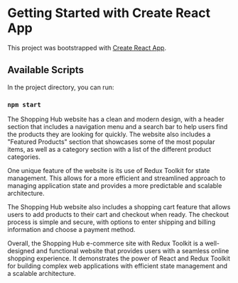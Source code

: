# Getting Started with Create React App

This project was bootstrapped with [Create React App](https://github.com/facebook/create-react-app).

## Available Scripts

In the project directory, you can run:

### `npm start`


The Shopping Hub website has a clean and modern design, with a header section that includes a navigation menu and a search bar to help users find the products they are looking for quickly. The website also includes a "Featured Products" section that showcases some of the most popular items, as well as a category section with a list of the different product categories.

One unique feature of the website is its use of Redux Toolkit for state management. This allows for a more efficient and streamlined approach to managing application state and provides a more predictable and scalable architecture.

The Shopping Hub website also includes a shopping cart feature that allows users to add products to their cart and checkout when ready. The checkout process is simple and secure, with options to enter shipping and billing information and choose a payment method.

Overall, the Shopping Hub e-commerce site with Redux Toolkit is a well-designed and functional website that provides users with a seamless online shopping experience. It demonstrates the power of React and Redux Toolkit for building complex web applications with efficient state management and a scalable architecture.
